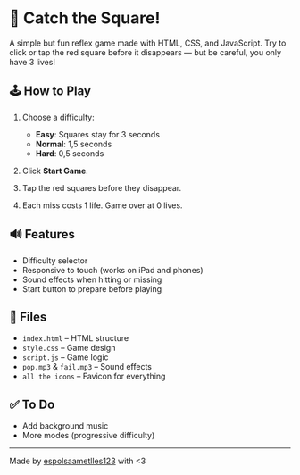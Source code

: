 # 🎯 Catch the Square!

A simple but fun reflex game made with HTML, CSS, and JavaScript. Try to click or tap the red square before it disappears — but be careful, you only have 3 lives!

## 🕹️ How to Play

1. Choose a difficulty:
   - **Easy**: Squares stay for 3 seconds
   - **Normal**: 1,5 seconds
   - **Hard**: 0,5 seconds

2. Click **Start Game**.
3. Tap the red squares before they disappear.
4. Each miss costs 1 life. Game over at 0 lives.

## 🔊 Features

- Difficulty selector
- Responsive to touch (works on iPad and phones)
- Sound effects when hitting or missing
- Start button to prepare before playing

## 📁 Files

- `index.html` – HTML structure
- `style.css` – Game design
- `script.js` – Game logic
- `pop.mp3` & `fail.mp3` – Sound effects
- `all the icons` – Favicon for everything

## ✅ To Do

- Add background music
- More modes (progressive difficulty)

---

Made by [espolsaametlles123](https://github.com/espolsaametlles123) with <3
